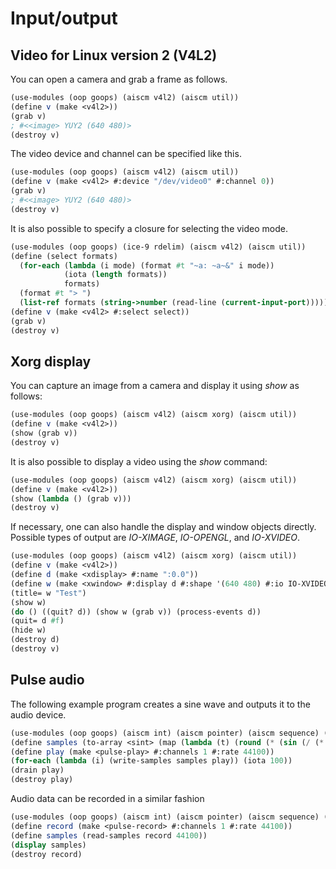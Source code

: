 # Input/output

## Video for Linux version 2 (V4L2)

You can open a camera and grab a frame as follows.

```Scheme
(use-modules (oop goops) (aiscm v4l2) (aiscm util))
(define v (make <v4l2>))
(grab v)
; #<<image> YUY2 (640 480)>
(destroy v)
```

The video device and channel can be specified like this.

```Scheme
(use-modules (oop goops) (aiscm v4l2) (aiscm util))
(define v (make <v4l2> #:device "/dev/video0" #:channel 0))
(grab v)
; #<<image> YUY2 (640 480)>
(destroy v)
```

It is also possible to specify a closure for selecting the video mode.

```Scheme
(use-modules (oop goops) (ice-9 rdelim) (aiscm v4l2) (aiscm util))
(define (select formats)
  (for-each (lambda (i mode) (format #t "~a: ~a~&" i mode))
            (iota (length formats))
            formats)
  (format #t "> ")
  (list-ref formats (string->number (read-line (current-input-port)))))
(define v (make <v4l2> #:select select))
(grab v)
(destroy v)
```

## Xorg display

You can capture an image from a camera and display it using *show* as follows:

```Scheme
(use-modules (oop goops) (aiscm v4l2) (aiscm xorg) (aiscm util))
(define v (make <v4l2>))
(show (grab v))
(destroy v)
```

It is also possible to display a video using the *show* command:

```Scheme
(use-modules (oop goops) (aiscm v4l2) (aiscm xorg) (aiscm util))
(define v (make <v4l2>))
(show (lambda () (grab v)))
(destroy v)
```

If necessary, one can also handle the display and window objects directly.
Possible types of output are *IO-XIMAGE*, *IO-OPENGL*, and *IO-XVIDEO*.

```Scheme
(use-modules (oop goops) (aiscm v4l2) (aiscm xorg) (aiscm util))
(define v (make <v4l2>))
(define d (make <xdisplay> #:name ":0.0"))
(define w (make <xwindow> #:display d #:shape '(640 480) #:io IO-XVIDEO))
(title= w "Test")
(show w)
(do () ((quit? d)) (show w (grab v)) (process-events d))
(quit= d #f)
(hide w)
(destroy d)
(destroy v)
```

## Pulse audio

The following example program creates a sine wave and outputs it to the audio device.

```Scheme
(use-modules (oop goops) (aiscm int) (aiscm pointer) (aiscm sequence) (aiscm pulse) (aiscm util))
(define samples (to-array <sint> (map (lambda (t) (round (* (sin (/ (* t 1000 2 3.1415926) 44100)) 20000))) (iota 441))))
(define play (make <pulse-play> #:channels 1 #:rate 44100))
(for-each (lambda (i) (write-samples samples play)) (iota 100))
(drain play)
(destroy play)
```

Audio data can be recorded in a similar fashion

```Scheme
(use-modules (oop goops) (aiscm int) (aiscm pointer) (aiscm sequence) (aiscm pulse) (aiscm util))
(define record (make <pulse-record> #:channels 1 #:rate 44100))
(define samples (read-samples record 44100))
(display samples)
(destroy record)
```
